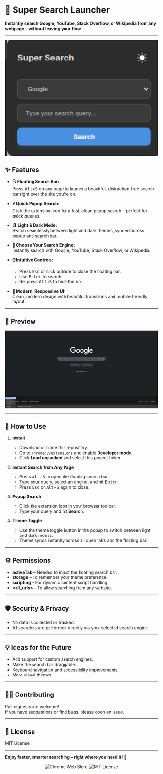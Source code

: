 # 🚀 Super Search Launcher

**Instantly search Google, YouTube, Stack Overflow, or Wikipedia from any webpage – without leaving your flow.**

---

<p align="center">
  <img src="popup.png" width="600" alt="Super Search Launcher Screenshot">
</p>

## ✨ Features

- **🔍 Floating Search Bar:**  
  Press <kbd>Alt</kbd>+<kbd>S</kbd> on any page to launch a beautiful, distraction-free search bar right over the site you’re on.

- **⚡ Quick Popup Search:**  
  Click the extension icon for a fast, clean popup search – perfect for quick queries.

- **🌗 Light & Dark Mode:**  
  Switch seamlessly between light and dark themes, synced across popup and search bar.

- **🔗 Choose Your Search Engine:**  
  Instantly search with Google, YouTube, Stack Overflow, or Wikipedia.

- **🖱️ Intuitive Controls:**  
  - Press <kbd>Esc</kbd> or click outside to close the floating bar.
  - Use <kbd>Enter</kbd> to search.
  - Re-press <kbd>Alt</kbd>+<kbd>S</kbd> to hide the bar.

- **🎨 Modern, Responsive UI:**  
  Clean, modern design with beautiful transitions and mobile-friendly layout.

---

## 📸 Preview

<!-- Replace with your own screenshots/gifs -->
<p align="center">
  <img src="sample.png" width="600" alt="Super Search Launcher Screenshot">
</p>

---

## 🚦 How to Use

1. **Install**
   - Download or clone this repository.
   - Go to `chrome://extensions` and enable **Developer mode**.
   - Click **Load unpacked** and select this project folder.

2. **Instant Search from Any Page**
   - Press <kbd>Alt</kbd>+<kbd>S</kbd> to open the floating search bar.
   - Type your query, select an engine, and hit <kbd>Enter</kbd>.
   - Press <kbd>Esc</kbd> or <kbd>Alt</kbd>+<kbd>S</kbd> again to close.

3. **Popup Search**
   - Click the extension icon in your browser toolbar.
   - Type your query and hit **Search**.

4. **Theme Toggle**
   - Use the theme toggle button in the popup to switch between light and dark modes.
   - Theme syncs instantly across all open tabs and the floating bar.

---

## ⚙️ Permissions

- **activeTab** – Needed to inject the floating search bar.
- **storage** – To remember your theme preference.
- **scripting** – For dynamic content script handling.
- **<all_urls>** – To allow searching from any website.

---

## 🛡️ Security & Privacy

- No data is collected or tracked.
- All searches are performed directly via your selected search engine.

---

## 💡 Ideas for the Future

- Add support for custom search engines.
- Make the search bar draggable.
- Keyboard navigation and accessibility improvements.
- More visual themes.

---

## 🧑‍💻 Contributing

Pull requests are welcome!  
If you have suggestions or find bugs, please [open an issue](https://github.com/YOUR_USERNAME/Super-Search-Launcher/issues).

---

## 📄 License

MIT License

---

**Enjoy faster, smarter searching – right where you need it! 🚀**

<p align="center">
  <img src="https://img.shields.io/chrome-web-store/v/your-extension-id?style=flat-square" alt="Chrome Web Store">
  <img src="https://img.shields.io/github/license/your-username/Super-Search-Launcher?style=flat-square" alt="MIT License">
</p>
